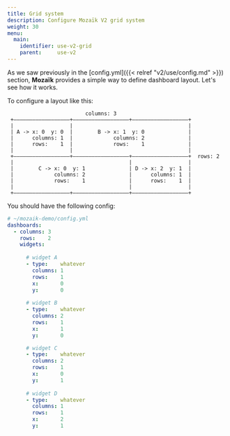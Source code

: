```yaml
---
title: Grid system
description: Configure Mozaïk V2 grid system
weight: 30
menu:
  main:
    identifier: use-v2-grid
    parent:     use-v2
---
```

As we saw previously in the [config.yml]({{< relref "v2/use/config.md" >}}) section,
**Mozaïk** provides a simple way to define dashboard layout.
Let's see how it works.


To configure a layout like this:

``` raw
                         columns: 3
 +——————————————————+——————————————————+——————————————————+
 |                  |                                     |
 | A -> x: 0  y: 0  |        B -> x: 1  y: 0              |
 |      columns: 1  |             columns: 2              |
 |      rows:    1  |             rows:    1              |
 |                  |                                     |
 +——————————————————+——————————————————+——————————————————+  rows: 2
 |                                     |                  |
 |        C -> x: 0  y: 1              | D -> x: 2  y: 1  |
 |             columns: 2              |      columns: 1  |
 |             rows:    1              |      rows:    1  |
 |                                     |                  |
 +——————————————————+——————————————————+——————————————————+

```

You should have the following config:

``` yaml
# ~/mozaik-demo/config.yml
dashboards:
  - columns: 3
    rows:    2
    widgets:
    
      # widget A
      - type:    whatever
        columns: 1
        rows:    1
        x:       0
        y:       0
        
      # widget B
      - type:    whatever
        columns: 2
        rows:    1
        x:       1
        y:       0 

      # widget C
      - type:    whatever
        columns: 2
        rows:    1
        x:       0
        y:       1
         
      # widget D
      - type:    whatever
        columns: 1
        rows:    1
        x:       2
        y:       1          
```
